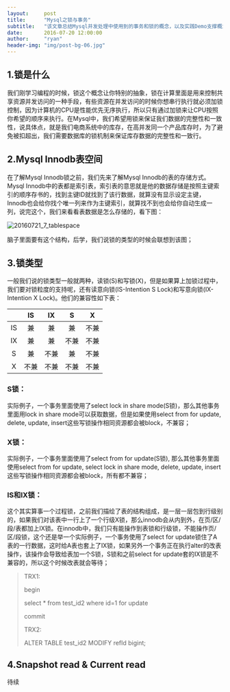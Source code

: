 ```yaml
---
layout:     post
title:      "Mysql之锁与事务"
subtitle:   "该文章总结Mysql并发处理中使用到的事务和锁的概念，以及实践Demo支撑概念"
date:       2016-07-20 12:00:00
author:     "ryan"
header-img: "img/post-bg-06.jpg"
---
```




## 1.锁是什么

我们刚学习编程的时候，锁这个概念让你特别的抽象，锁在计算里面是用来控制共享资源并发访问的一种手段，有些资源在并发访问的时候你想串行执行就必须加锁控制，因为计算机的CPU是性能优先无序执行，所以只有通过加锁来让CPU按照你希望的顺序来执行。在Mysql中，我们希望用锁来保证我们数据的完整性和一致性，说具体点，就是我们电商系统中的库存，在高并发同一个产品库存时，为了避免被扣超出，我们需要数据库的锁机制来保证库存数据的完整性和一致行。



## 2.Mysql Innodb表空间

在了解Mysql Innodb锁之前，我们先来了解Mysql Innodb的表的存储方式。Mysql Innodb中的表都是索引表，索引表的意思就是他的数据存储是按照主键索引的顺序存书的，找到主键ID就找到了该行数据，就算没有显示设定主键，Innodb也会给你找个唯一列来作为主键索引，就算找不到也会给你自动生成一列，说完这个，我们来看看表数据是怎么存储的，看下图：

![20160721_7_tablespace](https://ryanwli.github.io/img/2016/20160721_7_tablespace.png)

脑子里面要有这个结构，后学，我们说锁的类型的时候会联想到该图；



## 3.锁类型

一般我们说的锁类型一般就两种，读锁(S)和写锁(X)，但是如果算上加锁过程中，我们要对锁粒度的支持呢，还有读意向锁(IS-Intention S Lock)和写意向锁(IX-Intention X Lock)。他们的兼容性如下表：

|      |  IS  |  IX  |  S   |  X   |
| :--: | :--: | :--: | :--: | :--: |
|  IS  |  兼   |  兼   |  兼   |  不兼  |
|  IX  |  兼   |  兼   |  不兼  |  不兼  |
|  S   |  兼   |  不兼  |  兼   |  不兼  |
|  X   |  不兼  |  不兼  |  不兼  |  不兼  |

### S锁：

实际例子，一个事务里面使用了select lock in share mode(S锁)，那么其他事务里面用lock in share mode可以获取数据，但是如果使用select from for update, delete, update, insert这些写锁操作相同资源都会被block，不兼容；

### X锁：

实际例子，一个事务里面使用了select from for update(S锁), 那么其他事务里面使用select from for update, select lock in share mode, delete, update, insert这些写锁操作相同资源都会被block，所有都不兼容；

### IS和IX锁：

这个其实算事一个过程锁，之前我们描绘了表的结构组成，是一层一层包到行级别的，如果我们对该表中一行上了一个行级X锁，那么innodb会从内到外，在页/区/段/表都加上IX锁。在innodb中，我们只有能操作到表锁和行级锁，不能操作页/区/段锁，这个还是举一个实际例子，一个事务使用了select for update锁住了A表的一行数据，这时给A表也套上了IX锁，如果另外一个事务正在执行alter的改表操作，该操作会导致给表加一个S锁，S锁和之前select for update套的IX锁是不兼容的，所以这个时候改表就会等待；

> TRX1:
>
> begin
>
> select * from test_id2 where id=1 for update
>
> commit
>
> 
>
> TRX2:
>
> ALTER TABLE test_id2 MODIFY refId bigint;





## 4.Snapshot read & Current read

待续
